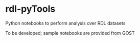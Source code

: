 # rdl-pyTools
Python notebooks to perform analysis over RDL datasets

To be developed; sample notebooks are provided from GOST
